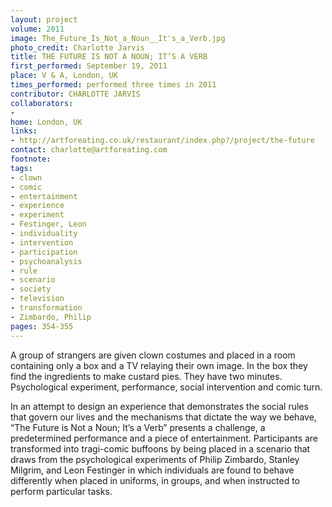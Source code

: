 ```yaml
---
layout: project
volume: 2011
image: The_Future_Is_Not_a_Noun__It's_a_Verb.jpg
photo_credit: Charlotte Jarvis
title: THE FUTURE IS NOT A NOUN; IT’S A VERB
first_performed: September 19, 2011
place: V & A, London, UK
times_performed: performed three times in 2011
contributor: CHARLOTTE JARVIS
collaborators:
- 
home: London, UK
links:
- http://artforeating.co.uk/restaurant/index.php?/project/the-future
contact: charlotte@artforeating.com
footnote: 
tags:
- clown
- comic
- entertainment
- experience
- experiment
- Festinger, Leon
- individuality
- intervention
- participation
- psychoanalysis
- rule
- scenario
- society
- television
- transformation
- Zimbardo, Philip
pages: 354-355
---
```


A group of strangers are given clown costumes and placed in a room containing only a box and a TV relaying their own image. In the box they find the ingredients to make custard pies. They have two minutes. Psychological experiment, performance, social intervention and comic turn. 

In an attempt to design an experience that demonstrates the social rules that govern our lives and the mechanisms that dictate the way we behave, “The Future is Not a Noun; It’s a Verb” presents a challenge, a predetermined performance and a piece of entertainment. Participants are transformed into tragi-comic buffoons by being placed in a scenario that draws from the psychological experiments of Philip Zimbardo, Stanley Milgrim, and Leon Festinger in which individuals are found to behave differently when placed in uniforms, in groups, and when instructed to perform particular tasks.
